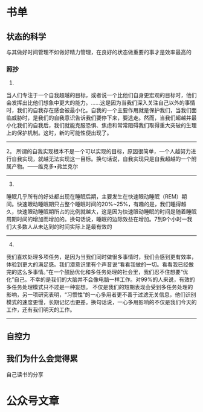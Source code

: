 # 书单

## 状态的科学
与其做好时间管理不如做好精力管理，在良好的状态做重要的事才是效率最高的

### 照抄
1.
当人们专注于一个自我超越的目标，或者说一个比他们自身更宏观的目标时，他们会发挥出比他们想象中更大的能力。……这是因为当我们深入关注自己以外的事情时，我们的自我存在感会被最小化。自我的一个主要作用就是保护我们，当我们面临威胁时，是我们的自我意识告诉我们要停下来，要逃走。然而，当我们超越并最小化我们的自我后，我们就能克服恐惧、焦虑和常常阻碍我们取得重大突破的生理上的保护机制。这时，新的可能性便出现了。

---
2。
所谓的自我实现根本不是一个可以实现的目标，原因很简单，一个人越努力进行自我实现，就越无法实现这一目标。换句话说，自我实现只是自我超越的一个附属产物。——维克多•弗兰克尔

---
3.
睡眠几乎所有的好处都出现在睡眠后期，主要发生在快速眼动睡眠（REM）期间。快速眼动睡眠期只占整个睡眠时间的20%~25%，有趣的是，我们睡得越久，快速眼动睡眠期所占的比例就越大，这是因为快速眼动睡眠的时间是随着睡眠周期时间的增加而增加的。换句话说，睡眠的边际效益在增加。7到9个小时一我们大多数人从未达到的时间实际上是最有效的

---
4.
我们喜欢处理多项任务，是因为当我们同时做很多事情时，我们会感到更有效率，体验到更大的满足感。我们潜意识里有个声音说“看看我做的一切。看看我已经做完的这么多事情。”在一个鼓励优化和多任务处理的社会里，我们忍不住想要“优化”自己。不幸的是我们的大脑并不会像电脑一样工作。对99%的人来说，有效的多任务处理模式只不过是一种妄想。
不仅是我们的短期表现会受到多任务处理的影响，另一项研究表明，“习惯性”的一心多用者更不善于过滤无关信息，他们识别模式的速度更慢，长期记忆也更差。换句话说，一心多用影响的不仅是我们今天的工作，还有我们明天的工作。

---

## 自控力
## 我们为什么会觉得累





自己读书的分享
# 公众号文章
